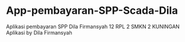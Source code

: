 # App-pembayaran-SPP-Scada-Dila
Aplikasi pembayaran SPP Dila Firmansyah 12 RPL 2 SMKN 2 KUNINGAN 
Aplikasi by Dila Firmansyah
